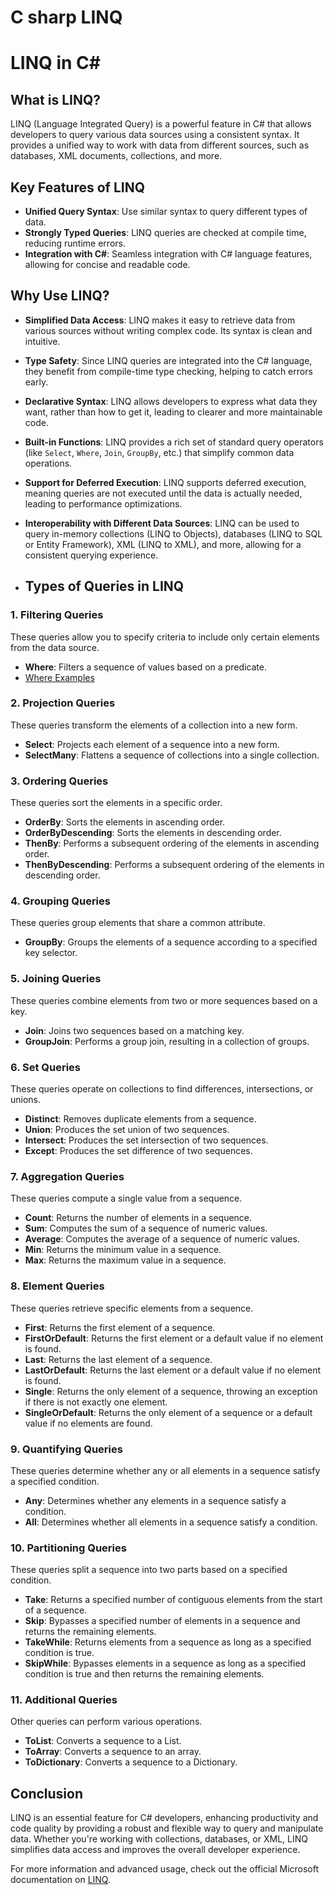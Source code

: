 # C sharp LINQ
# LINQ in C#

## What is LINQ?

LINQ (Language Integrated Query) is a powerful feature in C# that allows developers to query various data sources using a consistent syntax. It provides a unified way to work with data from different sources, such as databases, XML documents, collections, and more.

## Key Features of LINQ

- **Unified Query Syntax**: Use similar syntax to query different types of data.
- **Strongly Typed Queries**: LINQ queries are checked at compile time, reducing runtime errors.
- **Integration with C#**: Seamless integration with C# language features, allowing for concise and readable code.

## Why Use LINQ?

- **Simplified Data Access**: LINQ makes it easy to retrieve data from various sources without writing complex code. Its syntax is clean and intuitive.
- **Type Safety**: Since LINQ queries are integrated into the C# language, they benefit from compile-time type checking, helping to catch errors early.
- **Declarative Syntax**: LINQ allows developers to express what data they want, rather than how to get it, leading to clearer and more maintainable code.
- **Built-in Functions**: LINQ provides a rich set of standard query operators (like `Select`, `Where`, `Join`, `GroupBy`, etc.) that simplify common data operations.
- **Support for Deferred Execution**: LINQ supports deferred execution, meaning queries are not executed until the data is actually needed, leading to performance optimizations.
- **Interoperability with Different Data Sources**: LINQ can be used to query in-memory collections (LINQ to Objects), databases (LINQ to SQL or Entity Framework), XML (LINQ to XML), and more, allowing for a consistent querying experience.

- ## Types of Queries in LINQ

### 1. Filtering Queries
These queries allow you to specify criteria to include only certain elements from the data source.
- **Where**: Filters a sequence of values based on a predicate.
- <a href="https://github.com/Mohamed-Abdel-hamed/Filtering-Queries-in-LINQ.git">Where Examples</a>

### 2. Projection Queries
These queries transform the elements of a collection into a new form.
- **Select**: Projects each element of a sequence into a new form.
- **SelectMany**: Flattens a sequence of collections into a single collection.

### 3. Ordering Queries
These queries sort the elements in a specific order.
- **OrderBy**: Sorts the elements in ascending order.
- **OrderByDescending**: Sorts the elements in descending order.
- **ThenBy**: Performs a subsequent ordering of the elements in ascending order.
- **ThenByDescending**: Performs a subsequent ordering of the elements in descending order.

### 4. Grouping Queries
These queries group elements that share a common attribute.
- **GroupBy**: Groups the elements of a sequence according to a specified key selector.

### 5. Joining Queries
These queries combine elements from two or more sequences based on a key.
- **Join**: Joins two sequences based on a matching key.
- **GroupJoin**: Performs a group join, resulting in a collection of groups.

### 6. Set Queries
These queries operate on collections to find differences, intersections, or unions.
- **Distinct**: Removes duplicate elements from a sequence.
- **Union**: Produces the set union of two sequences.
- **Intersect**: Produces the set intersection of two sequences.
- **Except**: Produces the set difference of two sequences.

### 7. Aggregation Queries
These queries compute a single value from a sequence.
- **Count**: Returns the number of elements in a sequence.
- **Sum**: Computes the sum of a sequence of numeric values.
- **Average**: Computes the average of a sequence of numeric values.
- **Min**: Returns the minimum value in a sequence.
- **Max**: Returns the maximum value in a sequence.

### 8. Element Queries
These queries retrieve specific elements from a sequence.
- **First**: Returns the first element of a sequence.
- **FirstOrDefault**: Returns the first element or a default value if no element is found.
- **Last**: Returns the last element of a sequence.
- **LastOrDefault**: Returns the last element or a default value if no element is found.
- **Single**: Returns the only element of a sequence, throwing an exception if there is not exactly one element.
- **SingleOrDefault**: Returns the only element of a sequence or a default value if no elements are found.

### 9. Quantifying Queries
These queries determine whether any or all elements in a sequence satisfy a specified condition.
- **Any**: Determines whether any elements in a sequence satisfy a condition.
- **All**: Determines whether all elements in a sequence satisfy a condition.

### 10. Partitioning Queries
These queries split a sequence into two parts based on a specified condition.
- **Take**: Returns a specified number of contiguous elements from the start of a sequence.
- **Skip**: Bypasses a specified number of elements in a sequence and returns the remaining elements.
- **TakeWhile**: Returns elements from a sequence as long as a specified condition is true.
- **SkipWhile**: Bypasses elements in a sequence as long as a specified condition is true and then returns the remaining elements.

### 11. Additional Queries
Other queries can perform various operations.
- **ToList**: Converts a sequence to a List.
- **ToArray**: Converts a sequence to an array.
- **ToDictionary**: Converts a sequence to a Dictionary.

## Conclusion

LINQ is an essential feature for C# developers, enhancing productivity and code quality by providing a robust and flexible way to query and manipulate data. Whether you're working with collections, databases, or XML, LINQ simplifies data access and improves the overall developer experience.

For more information and advanced usage, check out the official Microsoft documentation on [LINQ](https://docs.microsoft.com/en-us/dotnet/csharp/programming-guide/concepts/linq/).
